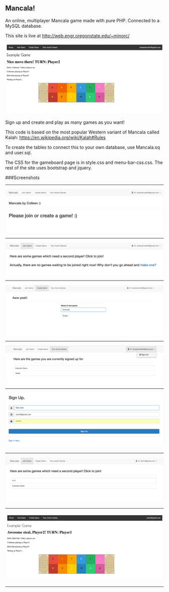 ## Mancala!

An online, multiplayer Mancala game made with pure PHP. Connected to a MySQL database. 

This site is live at http://web.engr.oregonstate.edu/~minorc/


![Example Game](./Screenshots/makeMoves.png)


Sign up and create and play as many games as you want! 

This code is based on the most popular Western variant of Mancala called Kalah:
https://en.wikipedia.org/wiki/Kalah#Rules


To create the tables to connect this to your own database, use Mancala.sq and user.sql. 

The CSS for the gameboard page is in style.css and menu-bar-css.css. The rest of the site uses bootstrap and jquery. 

###Screenshots
___
![Home](./Screenshots/home.png)
***
![Join game](./Screenshots/joinGame.png)
***
![Create game](./Screenshots/createExample.png)

***
![Your active games](./Screenshots/yourActiveGames.png)

***

![Register/log in](./Screenshots/register.png)

***
![Join game 2](./Screenshots/carrotJoin.png)
***

![Steal seeds](./Screenshots/board.png)
***

